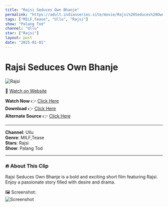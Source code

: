 ```yaml
---
title: "Rajsi Seduces Own Bhanje"
permalink: "https://adult.indianseries.site/movie/Rajsi%20Seduces%20Own%20Bhanje"
tags: ["MILF,Tease", "Ullu", "Rajsi"]
show: "Palang Tod"
channel: "Ullu"
star: ["Rajsi"]
layout: post
date: "2025-01-01"
---
```


# Rajsi Seduces Own Bhanje

![Rajsi](https://shorts.desisins.com/wp-content/uploads/2024/05/Rajsi-Ki-Seduction-Bhanje-Palang-Tod-Double-Mazaa-Ullu-DesiSins.com_.jpg)

🔗 [Watch on Website](https://adult.indianseries.site/movie/Rajsi%20Seduces%20Own%20Bhanje)

**Watch Now** 👉 [Click Here](https://adult.indianseries.site/movie/Rajsi%20Seduces%20Own%20Bhanje)  
**Download** 👉 [Click Here](https://adult.indianseries.site/movie/Rajsi%20Seduces%20Own%20Bhanje)  
**Alternate Source** 👉 [Click Here](https://adult.indianseries.site/movie/Rajsi%20Seduces%20Own%20Bhanje)

---

**Channel**: Ullu  
**Genre**: MILF,Tease  
**Stars**: Rajsi  
**Show**: Palang Tod

---

### 🔥 About This Clip

Rajsi Seduces Own Bhanje is a bold and exciting short film featuring Rajsi. Enjoy a passionate story filled with desire and drama.
 
🖼️ Screenshot:  
![Screenshot](https://shorts.desisins.com/wp-content/uploads/2024/05/Rajsi-Ki-Seduction-Bhanje-Palang-Tod-Double-Mazaa-Ullu-DesiSins.com_.jpg)
